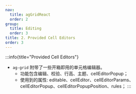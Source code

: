 ```yaml
---
nav:
  title: agGridReact
  order: 2
group:
  title: Editing
  order: 3
title: 2. Provided Cell Editors
order: 3
---
```


:::info{title="Provided Cell Editors"}
- `ag-grid` 附带了一些开箱即用的单元格编辑器。
  - 功能包含编辑、校验、行高、主题、cellEditorPopup；
  - 使用到的属性: editable、cellEditor、cellEditorParams、cellEditorPopup、cellEditorPopupPosition、rules；
:::

<code src="./index.tsx"></code>

